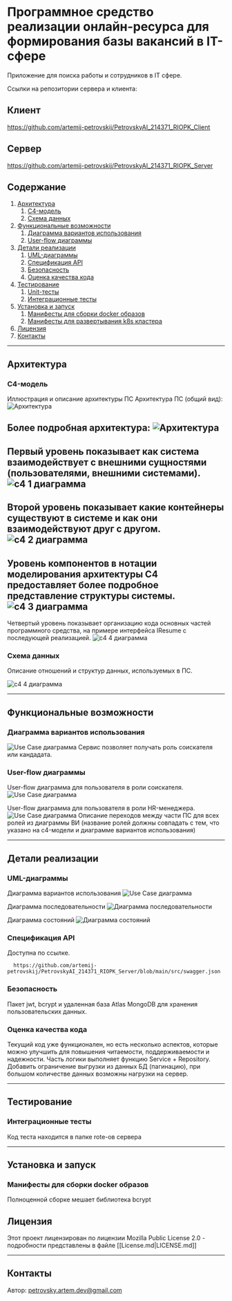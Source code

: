 # **Программное средство реализации онлайн-ресурса для формирования базы вакансий в IT-сфере**

Приложение для поиска работы и сотрудников в IT сфере.

Ссылки на репозитории сервера и клиента:
## Клиент
https://github.com/artemij-petrovskij/PetrovskyAI_214371_RIOPK_Client

## Сервер
https://github.com/artemij-petrovskij/PetrovskyAI_214371_RIOPK_Server

## **Содержание**

1. [Архитектура](#Архитектура)
	1. [C4-модель](#C4-модель)
	2. [Схема данных](#Схема_данных)
2. [Функциональные возможности](#Функциональные_возможности)
	1. [Диаграмма вариантов использования](#Диаграмма_вариантов_использования)
	2. [User-flow диаграммы](#User-flow_диаграммы)
3. [Детали реализации](#Детали_реализации)
	1. [UML-диаграммы](#UML-диаграммы)
	2. [Спецификация API](#Спецификация_API)
	3. [Безопасность](#Безопасность)
	4. [Оценка качества кода](#Оценка_качества_кода)
4. [Тестирование](#Тестирование)
	1. [Unit-тесты](#Unit-тесты)
	2. [Интеграционные тесты](#Интеграционные_тесты)
5. [Установка и  запуск](#installation)
	1. [Манифесты для сборки docker образов](#Манифесты_для_сборки_docker_образов)
	2. [Манифесты для развертывания k8s кластера](#Манифесты_для_развертывания_k8s_кластера)
6. [Лицензия](#Лицензия)
7. [Контакты](#Контакты)

---
## **Архитектура**

### C4-модель

Иллюстрация и описание архитектуры ПС
Архитектура ПС (общий вид):
![Архитектура](/images/arc2.png)

Более подробная архитектура:
![Архитектура](/images/arc.png)
---
Первый уровень показывает как система взаимодействует с внешними сущностями (пользователями, внешними системами).
![с4 1 диаграмма](/images/c4-1.png)
---
Второй уровень показывает какие контейнеры существуют в системе и как они взаимодействуют друг с другом.
![с4 2 диаграмма](/images/c4-2.png)
---
Уровень компонентов в нотации моделирования архитектуры C4 предоставляет более подробное представление структуры системы. 
![с4 3 диаграмма](/images/c4-3.png)
---
Четвертый уровень показывает организацию кода основных частей программного средства, на примере интерфейса IResume с последующей реализацией.
![с4 4 диаграмма](/images/c4-4.png)

### Схема данных

Описание отношений и структур данных, используемых в ПС. 

![с4 4 диаграмма](/images/db_scheme.png)

---

## **Функциональные возможности**

### Диаграмма вариантов использования

![Use Case диаграмма](/images/use-case.png)
Сервис позволяет получать роль соискателя или кандадата.

### User-flow диаграммы
User-flow диаграмма для пользователя в роли соискателя.
![Use Case диаграмма](/images/user-flow-1.png)

User-flow диаграмма для пользователя в роли HR-менеджера.
![Use Case диаграмма](/images/user-flow-2.png)
Описание переходов между части ПС для всех ролей из диаграммы ВИ (название ролей должны совпадать с тем, что указано на c4-модели и диаграмме вариантов использования)


---

## **Детали реализации**

### UML-диаграммы

Диаграмма вариантов использования
![Use Case диаграмма](/images/use-case.png)

Диаграмма последовательности
![Диаграмма последовательности](/images/sequence.png)

Диаграмма состояний
![Диаграмма состояний](/images/state.png)


### Спецификация API
Доступна по ссылке.
```http
  https://github.com/artemij-petrovskij/PetrovskyAI_214371_RIOPK_Server/blob/main/src/swagger.json
```
### Безопасность

Пакет jwt, bcrypt и удаленная база Atlas MongoDB для хранения пользовательских данных.
### Оценка качества кода

Текущий код уже функционален, но есть несколько аспектов, которые можно улучшить для повышения читаемости, поддерживаемости и надежности. Часть логики выполняет функцию Service + Repository. Добавить ограничение выгрузки из данных БД (пагинацию), при большом количестве данных возможны нагрузки на сервер.

---

## **Тестирование**


### Интеграционные тесты

Код теста находится в папке rote-ов сервера

---

## **Установка и  запуск**

### Манифесты для сборки docker образов

Полноценной сборке мешает библиотека bcrypt 

## **Лицензия**

Этот проект лицензирован по лицензии Mozilla Public License 2.0 - подробности представлены в файле [[License.md|LICENSE.md]]

---

## **Контакты**

Автор: petrovsky.artem.dev@gmail.com
